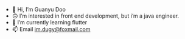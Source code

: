- 👋 Hi, I’m Guanyu Doo
- 🙃 I’m interested in front end development, but i’m a java engineer.
- 🌱 I’m currently learning flutter
- 📫 Email im.dugy@foxmail.com

<!---
GuanyuDu/GuanyuDu is a ✨ special ✨ repository because its `README.md` (this file) appears on your GitHub profile.
You can click the Preview link to take a look at your changes.
--->
